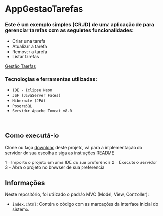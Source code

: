 # AppGestaoTarefas

### Este é um exemplo simples (CRUD) de uma aplicação de para gerenciar tarefas com as seguintes funcionalidades:
- Criar uma tarefa
- Atualizar a tarefa
- Remover a tarefa
- Listar tarefas 

[Gestão Tarefas](url_HEROKU)

### Tecnologias e ferramentas utilizadas:
- `IDE - Eclipse Neon`
- `JSF (JavaServer Faces)`
- `Hibernate (JPA)`
- `PosgreSQL`
- `Servidor Apache Tomcat v8.0`

<br>

## Como executá-lo

Clone ou faça [download](https://github.com/NatanaeLuiz/AppGestaoTarefas/archive/refs/heads/main.zip) deste projeto, vá para a implementação do servidor de sua escolha e siga as instruções README

1 - Importe o projeto em uma IDE de sua preferência
2 - Execute o servidor
3 - Abra o projeto no browser de sua preferencia

## Informações

Neste repositório, foi utilizado o padrão MVC (Model, View, Controller):

- `index.xhtml`:
    Contém o código com as marcações da interface inicial do sistema.
